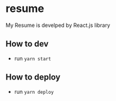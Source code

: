 # resume

My Resume is develped by React.js library

## How to dev

- run `yarn start`

## How to deploy

- run `yarn deploy`
